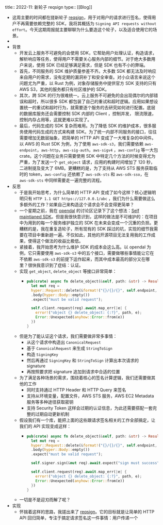 title:: 2022-11: 新轮子 reqsign
type:: [[Blog]]

- 这周主要的时间都在搓新轮子 [reqsign](https://github.com/Xuanwo/reqsign)，用于对用户的请求进行签名，使得用户不再需要依赖完整的 SDK，我将其概括为 `Signing API requests without effort`。今天这期周报就主要聊聊为什么要造这个轮子，以及适合使用它的场景。
-
- 背景
	- 开发云上服务不可避免的会使用 SDK，它帮助用户处理认证，构造请求，解析响应等任务，使得用户不需要关心服务内部的细节。对于绝大多数用户来说，使用 SDK 已经足够满足需求，但是 SDK 也有不小的弊端。
	- 首先，不同服务的 SDK 维护质量参差不齐。大多数 SDK 都无法及时响应来自用户的需求，没有定期的漏洞补丁和安全审查。对小众语言来说这个问题尤为严重，以 Rust 为例，对象存储服务中提供官方 SDK 支持的只有 AWS S3，其他的服务都只有社区维护的 SDK。
	- 其次，跨 SDK 的行为很难统一。云上服务不可避免的会出现偶尔的内部错误和超时，所以很多 SDK 都包装了自己的重试和超时逻辑。应用如果想设置统一的重试和超时行为，就需要逐个服务的去研究如何进行配置。底层的数据库服务还会需要控制 SDK 内部的 Client ，控制并发， 限流限速，控制内存占用等，这就更难以实现了。
	- 最后，代码生成的 SDK 复杂而难用。为了降低 SDK 的维护成本，很多服务使用代码生成的方式来构建 SDK。为了统一内部不同服务的接口，往往需要增加无数层抽象，把简单的 HTTP API 变成了一大堆复杂的中间件。以 AWS 的 Rust SDK 为例，为了使用 `aws-sdk-s3`，我们需要依赖 `aws-endpoint`，`aws-http`，`aws-sig-auth`，`aws-sigv4` ，`aws-config` 等一大包 crate。这个问题在业务只需要使用 SDK 中特定几个方法的时候变得尤为严重，为了发送一个 `get_object` 请求，应用的构建时间增加了 120 秒，二进制提及变大了 6MB。更糟糕的是，为了支持从 AWS STS 服务获取临时的 token，`aws-config` 还依赖了 `aws-sdk-sts` 和 `aws-sdk-sso`，在  `aws-sdk-sts` 中同样需要走一遍完整的流程。
- 反思
	- 于是我开始思考，为什么简单的 HTTP API 变成了如今这样？核心逻辑明明只有 `HTTP 1.1 GET https://127.0.0.1/abc` ，我们为什么需要做这么多额外的工作？如果自己来构造这个请求会不会变得更简单？
	- 一个星期之前，我在 [opendal](https://github.com/datafuselabs/opendal) 的讨论区记录下了这个想法：[Self maintianed SDK](https://github.com/datafuselabs/opendal/discussions/139)。但是我很快意识到，这样的做法是不可维护的：在项目中为用到的每一个服务维护独立的 SDK 在未来会变成一个沉重的负担。更糟糕的是，我在重复造轮子，所有现有的 SDK 踩过的坑，实现的细节我需要在项目中重新趟一遍。不仅如此，其他的开源项目无法复用我的工作成果，使得这个做法的收益比极低。
	- 紧接着，我开始思考为什么维护 SDK 的成本会这么高。以 opendal 为例，它只需要使用 `aws-sdk-s3` 中的五个接口，需要做哪些事情能让它在不依赖 `aws-sdk-s3` 的前提下运作起来，而其中成本最高的部分又在哪里？很快我意识到了症结：认证。
	- 实现 `get_object`, `delete_object` 等接口非常简单：
		- ```rust
		  pub(crate) async fn delete_object(&self, path: &str) -> Result<hyper::Response<hyper::Body>> {
		    let mut req =
		    hyper::Request::delete(&format!("{}/{}/{}", self.endpoint, self.bucket, path))
		    .body(hyper::Body::empty())
		    .expect("must be valid request");
		  
		    self.client.request(req).await.map_err(|e| {
		      error!("object {} delete_object: {:?}", path, e);
		      Error::Unexpected(anyhow::Error::from(e))
		    })
		  }
		  ```
	- 但是为了能认证这个请求，我们需要做非常多事情：
		- 从这个请求中构造出 `CanonicalRequest`
		- 基于 `CanonicalRequest` 来生成 `StringToSign`
		- 构造 `SigningKey`
		- 然后再通过 `SigningKey` 和 `StringToSign` 计算出本次请求的 signature
		- 再按照要求把 signature 追加到请求中合适的位置
	- 为了满足各种场景的需求，围绕着核心的签名计算逻辑，我们还需要做其他的工作
		- 同时支持通过 HTTP Header 和 HTTP Query 来签名
		- 支持从环境变量，配置文件，AWS STS 服务，AWS EC2 Metadata 服务等多种途径获取密钥
		- 支持 Security Token 这样会过期的认证信息，为此还需要搭配一套完整的过期自动更新机制
	- 假设我们有一个库，能把上面的这些跟请求签名相关的工作全部搞定，让我们的 API 实现变成这样：
		- ```rust
		  pub(crate) async fn delete_object(&self, path: &str) -> Result<hyper::Response<hyper::Body>> {
		    let mut req =
		    hyper::Request::delete(&format!("{}/{}/{}", self.endpoint, self.bucket, path))
		    .body(hyper::Body::empty())
		    .expect("must be valid request");
		  
		    self.signer.sign(&mut req).await.expect("sign must success");
		  
		    self.client.request(req).await.map_err(|e| {
		      error!("object {} delete_object: {:?}", path, e);
		      Error::Unexpected(anyhow::Error::from(e))
		    })
		  }
		  ```
	- 一切是不是迎刃而解了呢？
- 实现
	- 怀揣着这样的思路，我搓出来了 [reqsign](https://github.com/Xuanwo/reqsign)。它的目标就是让简单的 HTTP API 回归简单，专注于搞定请求签名这一件事情：用户传递一个
